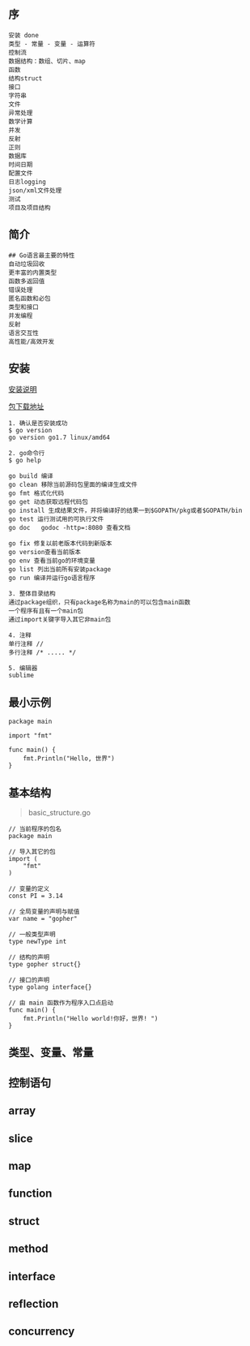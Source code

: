 ## 序
```
安装 done
类型 - 常量 - 变量 - 运算符
控制流
数据结构：数组、切片、map
函数
结构struct
接口
字符串
文件
异常处理
数学计算
并发
反射
正则
数据库
时间日期
配置文件
日志logging
json/xml文件处理
测试
项目及项目结构
```

## 简介
```
## Go语言最主要的特性
自动垃圾回收
更丰富的内置类型
函数多返回值
错误处理
匿名函数和必包
类型和接口
并发编程
反射
语言交互性
高性能/高效开发
```

## 安装
[安装说明](https://golang.org/doc/install)

[包下载地址](https://code.google.com/p/go/downloads/list)

```
1. 确认是否安装成功
$ go version
go version go1.7 linux/amd64

2. go命令行
$ go help

go build 编译
go clean 移除当前源码包里面的编译生成文件
go fmt 格式化代码
go get 动态获取远程代码包
go install 生成结果文件，并将编译好的结果一到$GOPATH/pkg或者$GOPATH/bin
go test 运行测试用的可执行文件
go doc   godoc -http=:8080 查看文档

go fix 修复以前老版本代码到新版本
go version查看当前版本
go env 查看当前go的环境变量
go list 列出当前所有安装package
go run 编译并运行go语言程序

3. 整体目录结构
通过package组织，只有package名称为main的可以包含main函数
一个程序有且有一个main包
通过import关键字导入其它非main包

4. 注释
单行注释 //
多行注释 /* ..... */

5. 编辑器
sublime
```

## 最小示例
```
package main

import "fmt"

func main() {
    fmt.Println("Hello, 世界")
}
```

## 基本结构
>basic_structure.go

```
// 当前程序的包名
package main

// 导入其它的包
import (
    "fmt"
)

// 变量的定义
const PI = 3.14

// 全局变量的声明与赋值
var name = "gopher"

// 一般类型声明
type newType int

// 结构的声明
type gopher struct{}

// 接口的声明
type golang interface{}

// 由 main 函数作为程序入口点启动
func main() {
    fmt.Println("Hello world!你好，世界! ")
}

```

## 类型、变量、常量
## 控制语句
## array
## slice
## map
## function
## struct
## method
## interface
## reflection
## concurrency
